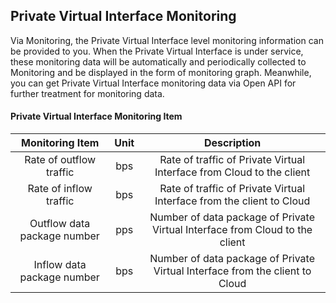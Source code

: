 ## Private Virtual Interface Monitoring
Via Monitoring, the Private Virtual Interface level monitoring information can be provided to you. When the Private Virtual Interface is under service, these monitoring data will be automatically and periodically collected to Monitoring and be displayed in the form of monitoring graph. Meanwhile, you can get Private Virtual Interface monitoring data via Open API for further treatment for monitoring data.

#### Private Virtual Interface Monitoring Item

| Monitoring Item | Unit | Description |
|:---:|:---:|:---:|
| Rate of outflow traffic | bps | Rate of traffic of Private Virtual Interface from Cloud to the client |
| Rate of inflow traffic | bps | Rate of traffic of Private Virtual Interface from the client to Cloud |
| Outflow data package number | pps | Number of data package of Private Virtual Interface from Cloud to the client |
| Inflow data package number | bps | Number of data package of Private Virtual Interface from the client to Cloud |
